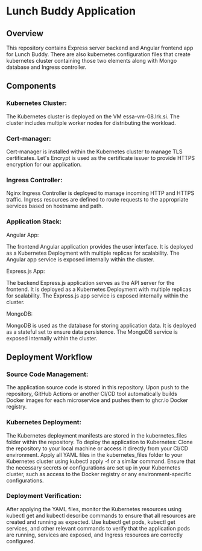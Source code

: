 # Lunch Buddy Application

## Overview

This repository contains Express server backend and Angular frontend app for Lunch Buddy. There are also kubernetes configuration files that create kubernetes cluster containing those two elements along with Mongo database and Ingress controller.

## Components

### Kubernetes Cluster:

The Kubernetes cluster is deployed on the VM essa-vm-08.lrk.si.
The cluster includes multiple worker nodes for distributing the workload.

### Cert-manager:

Cert-manager is installed within the Kubernetes cluster to manage TLS certificates.
Let's Encrypt is used as the certificate issuer to provide HTTPS encryption for our application.

### Ingress Controller:

Nginx Ingress Controller is deployed to manage incoming HTTP and HTTPS traffic.
Ingress resources are defined to route requests to the appropriate services based on hostname and path.

### Application Stack:

Angular App:

The frontend Angular application provides the user interface.
It is deployed as a Kubernetes Deployment with multiple replicas for scalability.
The Angular app service is exposed internally within the cluster.

Express.js App:

The backend Express.js application serves as the API server for the frontend.
It is deployed as a Kubernetes Deployment with multiple replicas for scalability.
The Express.js app service is exposed internally within the cluster.

MongoDB:

MongoDB is used as the database for storing application data.
It is deployed as a stateful set to ensure data persistence.
The MongoDB service is exposed internally within the cluster.

## Deployment Workflow

### Source Code Management:

The application source code is stored in this repository.
Upon push to the repository, GitHub Actions or another CI/CD tool automatically builds Docker images for each microservice and pushes them to ghcr.io Docker registry.


### Kubernetes Deployment:

The Kubernetes deployment manifests are stored in the kubernetes_files folder within the repository.
To deploy the application to Kubernetes:
Clone the repository to your local machine or access it directly from your CI/CD environment.
Apply all YAML files in the kubernetes_files folder to your Kubernetes cluster using kubectl apply -f <filename> or a similar command.
Ensure that the necessary secrets or configurations are set up in your Kubernetes cluster, such as access to the Docker registry or any environment-specific configurations.


### Deployment Verification:

After applying the YAML files, monitor the Kubernetes resources using kubectl get <resource> and kubectl describe <resource> commands to ensure that all resources are created and running as expected.
Use kubectl get pods, kubectl get services, and other relevant commands to verify that the application pods are running, services are exposed, and Ingress resources are correctly configured.





